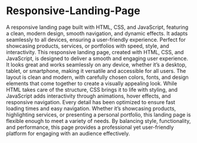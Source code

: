 # Responsive-Landing-Page
A responsive landing page built with HTML, CSS, and JavaScript, featuring a clean, modern design, smooth navigation, and dynamic effects. It adapts seamlessly to all devices, ensuring a user-friendly experience. Perfect for showcasing products, services, or portfolios with speed, style, and interactivity.
This responsive landing page, created with HTML, CSS, and JavaScript, is designed to deliver a smooth and engaging user experience. It looks great and works seamlessly on any device, whether it’s a desktop, tablet, or smartphone, making it versatile and accessible for all users.
The layout is clean and modern, with carefully chosen colors, fonts, and design elements that come together to create a visually appealing look. While HTML takes care of the structure, CSS brings it to life with styling, and JavaScript adds interactivity through animations, hover effects, and responsive navigation.
Every detail has been optimized to ensure fast loading times and easy navigation. Whether it’s showcasing products, highlighting services, or presenting a personal portfolio, this landing page is flexible enough to meet a variety of needs.
By balancing style, functionality, and performance, this page provides a professional yet user-friendly platform for engaging with an audience effectively.

